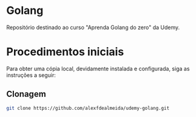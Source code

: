 # Golang 
Repositório destinado ao curso "Aprenda Golang do zero" da Udemy.

# Procedimentos iniciais
Para obter uma cópia local, devidamente instalada e configurada, siga as instruções a seguir:

## Clonagem

```sh
git clone https://github.com/alexfdealmeida/udemy-golang.git
```